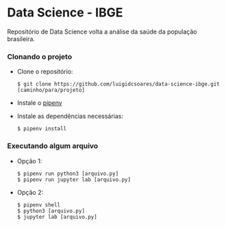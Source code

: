 # Data Science - IBGE
Repositório de Data Science volta a análise da saúde da população brasileira.

### Clonando o projeto

- Clone o repositório:
  ```
  $ git clone https://github.com/luigidcsoares/data-science-ibge.git [caminho/para/projeto]
  ```

- Instale o [pipenv](https://docs.pipenv.org/en/latest/)

- Instale as dependências necessárias:
  ```
  $ pipenv install
  ```

### Executando algum arquivo

- Opção 1:
  ```
  $ pipenv run python3 [arquivo.py]
  $ pipenv run jupyter lab [arquivo.py]

  ```

- Opção 2:
  ```
  $ pipenv shell
  $ python3 [arquivo.py]
  $ jupyter lab [arquivo.py]
  ```
